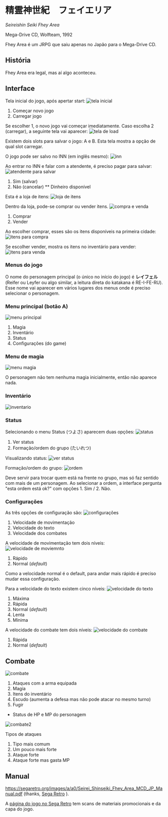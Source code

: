 # 精霊神世紀　フェイエリア

_Seireishin Seiki Fhey Area_

Mega-Drive CD, Wolfteam, 1992

Fhey Area é um JRPG que saiu apenas no Japão para o Mega-Drive CD.

## História

Fhey Area era legal, mas aí algo aconteceu.

## Interface

Tela inicial do jogo, após apertar start:
![tela inicial](tela01.jpg)

1. Começar novo jogo
2. Carregar jogo

Se escolher 1, o novo jogo vai começar imediatamente. Caso escolha 2 (carregar), a seguinte tela vai aparecer:
![tela de load](tela02.jpg)

Existem dois slots para salvar o jogo: A e B. Esta tela mostra a opção de qual slot carregar.

O jogo pode ser salvo no INN (em inglês mesmo):
![inn](tela03.jpg)

Ao entrar no INN e falar com a atendente, é preciso pagar para salvar:
![atendente para salvar](tela04.jpg)

1. Sim (salvar)
2. Não (cancelar)
** Dinheiro disponível

Esta é a loja de itens:
![loja de itens](tela05.jpg)

Dentro da loja, pode-se comprar ou vender itens.
![compra e venda](tela06.jpg)

1. Comprar
2. Vender

Ao escolher comprar, esses são os itens disponíveis na primeira cidade:
![itens para compra](tela07.jpg)

Se escolher vender, mostra os itens no inventário para vender:
![itens para venda](tela08.jpg)

### Menus do jogo

O nome do personagem principal (o único no início do jogo) é **レイフェル** (Reifer ou Leyfer ou algo similar, a leitura direta do katakana é RE-I-FE-RU). Esse nome vai aparecer em vários lugares dos menus onde é preciso selecionar o personagem.

### Menu principal (botão A)
![menu principal](tela09.jpg)

1. Magia
2. Inventário
3. Status
4. Configurações (do game)

### Menu de magia
![menu magia](tela10.jpg)

O personagem não tem nenhuma magia inicialmente, então não aparece nada.

### Inventário
![inventario](tela11.jpg)

### Status

Selecionando o menu Status (つよさ) aparecem duas opções:
![status](tela12.jpg)

1. Ver status
2. Formação/ordem do grupo (たいれつ)

Visualizando status:
![ver status](tela13.jpg)

Formação/ordem do grupo:
![ordem](tela14.jpg)

Deve servir para trocar quem está na frente no grupo, mas só faz sentido com mais de um personagem. Ao selecionar a ordem, a interface pergunta "esta ordem está ok?" com opções 1. Sim / 2. Não.

### Configurações

As três opções de configuração são:
![configurações](telaconfmain.jpg)

1. Velocidade de movimentação
2. Velocidade do texto
3. Velocidade dos combates

A velocidade de movimentação tem dois níveis:
![velocidade de moviemnto](telaconfaruku.jpg)

1. Rápido
2. Normal (*default*)

Como a velocidade normal é o default, para andar mais rápido é preciso mudar essa configuração.

Para a velocidade do texto existem cinco níveis:
![velocidade do texto](telaconfmesseji.jpg)

1. Máxima
2. Rápida
3. Normal (*default*)
4. Lenta
5. Mínima

A velocidade do combate tem dois níveis:
![velocidade do combate](telaconfsentou.jpg)

1. Rápida
2. Normal (*default*)

## Combate

![combate](telacombate1.jpg)

1. Ataques com a arma equipada
2. Magia
3. Itens do inventário
4. Escudo (aumenta a defesa mas não pode atacar no mesmo turno)
5. Fugir
* Status de HP e MP do personagem

![combate2](telacombate2.jpg)

Tipos de ataques

1. Tipo mais comum
2. Um pouco mais forte
3. Ataque forte
4. Ataque forte mas gasta MP

## Manual

https://segaretro.org/images/a/a0/Seirei_Shinseiki_Fhey_Area_MCD_JP_Manual.pdf (thanks, [Sega Retro](http://segaretro.org) ).

A [página do jogo no Sega Retro](https://segaretro.org/Seirei_Shinseiki_Fhey_Area) tem scans de
materiais promocionais e da capa do jogo.
